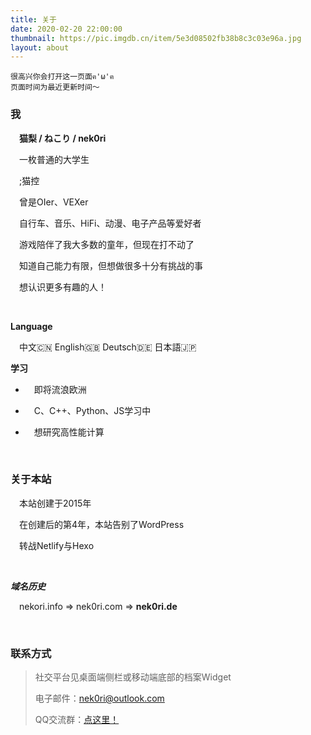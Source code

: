 ```yaml
---
title: 关于
date: 2020-02-20 22:00:00
thumbnail: https://pic.imgdb.cn/item/5e3d08502fb38b8c3c03e96a.jpg
layout: about
---
```


	很高兴你会打开这一页面ฅ'ω'ฅ
    页面时间为最近更新时间～

### 我

&emsp;**猫梨 / ねこり / nek0ri**

&emsp;一枚普通的大学生

&emsp;;猫控

&emsp;曾是OIer、VEXer

&emsp;自行车、音乐、HiFi、动漫、电子产品等爱好者

&emsp;游戏陪伴了我大多数的童年，但现在打不动了

&emsp;知道自己能力有限，但想做很多十分有挑战的事

&emsp;想认识更多有趣的人！

<br/>

**Language**

&emsp;中文🇨🇳 English🇬🇧 Deutsch🇩🇪 日本語🇯🇵

**学习**

* &emsp;即将流浪欧洲

* &emsp;C、C++、Python、JS学习中

* &emsp;想研究高性能计算

<br/>

### 关于本站

&emsp;本站创建于2015年

&emsp;在创建后的第4年，本站告别了WordPress

&emsp;转战Netlify与Hexo

<br/>

***域名历史***

&emsp;nekori.info => nek0ri.com => **nek0ri.de**
  
<br/>

### 联系方式

> 社交平台见桌面端侧栏或移动端底部的档案Widget
>
> 电子邮件：[nek0ri@outlook.com](nek0ri@outlook.com)
>
> QQ交流群：[点这里！](https://jq.qq.com/?_wv=1027&k=5OOQ0EF)